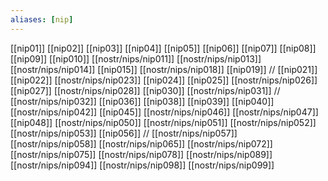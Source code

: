 ```yaml
---
aliases: [nip]
---
```


[[nip01]]
[[nip02]]
[[nip03]]
[[nip04]]
[[nip05]]
[[nip06]]
[[nip07]]
[[nip08]]
[[nip09]]
[[nip010]]
[[nostr/nips/nip011]]
[[nostr/nips/nip013]]
[[nostr/nips/nip014]]
[[nip015]]
[[nostr/nips/nip018]]
[[nip019]] //
[[nip021]]
[[nip022]]
[[nostr/nips/nip023]]
[[nip024]]
[[nip025]]
[[nostr/nips/nip026]]
[[nip027]]
[[nostr/nips/nip028]]
[[nip030]]
[[nostr/nips/nip031]] //
[[nostr/nips/nip032]]
[[nip036]]
[[nip038]]
[[nip039]]
[[nip040]]
[[nostr/nips/nip042]]
[[nip045]]
[[nostr/nips/nip046]]
[[nostr/nips/nip047]]
[[nip048]]
[[nostr/nips/nip050]]
[[nostr/nips/nip051]]
[[nostr/nips/nip052]]
[[nostr/nips/nip053]]
[[nip056]] //
[[nostr/nips/nip057]]
[[nostr/nips/nip058]]
[[nostr/nips/nip065]]
[[nostr/nips/nip072]]
[[nostr/nips/nip075]]
[[nostr/nips/nip078]]
[[nostr/nips/nip089]]
[[nostr/nips/nip094]]
[[nostr/nips/nip098]]
[[nostr/nips/nip099]]